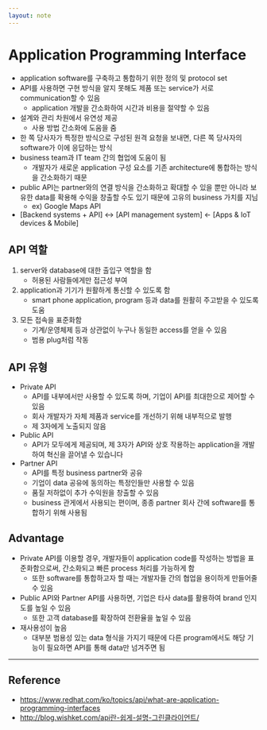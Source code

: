 ```yaml
---
layout: note
---
```


# Application Programming Interface

- application software를 구축하고 통합하기 위한 정의 및 protocol set
- API를 사용하면 구현 방식을 알지 못해도 제품 또는 service가 서로 communication할 수 있음
    - application 개발을 간소화하여 시간과 비용을 절약할 수 있음
- 설계와 관리 차원에서 유연성 제공
    - 사용 방법 간소화에 도움을 줌
- 한 쪽 당사자가 특정한 방식으로 구성된 원격 요청을 보내면, 다른 쪽 당사자의 software가 이에 응답하는 방식
- business team과 IT team 간의 협업에 도움이 됨
    - 개발자가 새로운 application 구성 요소를 기존 architecture에 통합하는 방식을 간소화하기 때문
- public API는 partner와의 연결 방식을 간소화하고 확대할 수 있을 뿐만 아니라 보유한 data를 확용해 수익을 창출할 수도 있기 때문에 고유의 business 가치를 지님
    - ex) Google Maps API
- [Backend systems + API] <-> [API management system] <- [Apps & IoT devices & Mobile]

## API 역할

1. server와 database에 대한 출입구 역할을 함
    - 허용된 사람들에게만 접근성 부여
2. application과 기기가 원활하게 통신할 수 있도록 함
    - smart phone application, program 등과 data를 원활히 주고받을 수 있도록 도움
3. 모든 접속을 표준화함
    - 기계/운영체제 등과 상관없이 누구나 동일한 access를 얻을 수 있음
    - 범용 plug처럼 작동

## API 유형

- Private API
    - API를 내부에서만 사용할 수 있도록 하며, 기업이 API를 최대한으로 제어할 수 있음
    - 회사 개발자가 자체 제품과 service를 개선하기 위해 내부적으로 발행
    - 제 3자에게 노출되지 않음
- Public API
    - API가 모두에게 제공되며, 제 3자가 API와 상호 작용하는 application을 개발하여 혁신을 끌어낼 수 있습니다
- Partner API
    - API를 특정 business partner와 공유
    - 기업이 data 공유에 동의하는 특정인들만 사용할 수 있음
    - 품질 저하없이 추가 수익원을 창출할 수 있음
    - business 관게에서 사용되는 편이며, 종종 partner 회사 간에 software를 통합하기 위해 사용됨

## Advantage

- Private API를 이용할 경우, 개발자들이 application code를 작성하는 방법을 표준화함으로써, 간소화되고 빠른 process 처리를 가능하게 함
    - 또한 software를 통합하고자 할 때는 개발자들 간의 협업을 용이하게 만들어줄 수 있음
- Public API와 Partner API를 사용하면, 기업은 타사 data를 활용하여 brand 인지도를 높일 수 있음
    - 또한 고객 database를 확장하여 전환율을 높일 수 있음
- 재사용성이 높음
    - 대부분 범용성 있는 data 형식을 가지기 때문에 다른 program에서도 해당 기능이 필요하면 API를 통해 data만 넘겨주면 됨

---

## Reference

- https://www.redhat.com/ko/topics/api/what-are-application-programming-interfaces
- http://blog.wishket.com/api란-쉽게-설명-그린클라이언트/
